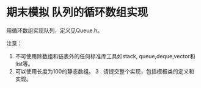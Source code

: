 # 期末模拟 队列的循环数组实现

用循环数组实现队列，定义见Queue.h。

注意：
1. 不可使用除数组和链表外的任何标准库工具如stack, queue,deque,vector和list等。
2. 可以使用长度为100的静态数组。
3 . 请提交整个实现，包括模板类的定义和实现。